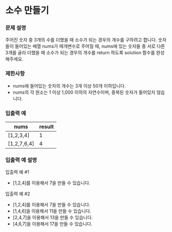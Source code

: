 소수 만들기
===

### 문제 설명
주어진 숫자 중 3개의 수를 더했을 때 소수가 되는 경우의 개수를 구하려고 합니다. 숫자들이 들어있는 배열 nums가 매개변수로 주어질 때, nums에 있는 숫자들 중 서로 다른 3개를 골라 더했을 때 소수가 되는 경우의 개수를 return 하도록 solution 함수를 완성해주세요.

### 제한사항
+ nums에 들어있는 숫자의 개수는 3개 이상 50개 이하입니다.
+ nums의 각 원소는 1 이상 1,000 이하의 자연수이며, 중복된 숫자가 들어있지 않습니다.

### 입출력 예
|nums|	result|
|---|---|
|[1,2,3,4]|	1|
|[1,2,7,6,4]	|4|

### 입출력 예 설명
입출력 예 #1  
+ [1,2,4]를 이용해서 7을 만들 수 있습니다.

입출력 예 #2  
+ [1,2,4]를 이용해서 7을 만들 수 있습니다.
+ [1,4,6]을 이용해서 11을 만들 수 있습니다.
+ [2,4,7]을 이용해서 13을 만들 수 있습니다.
+ [4,6,7]을 이용해서 17을 만들 수 있습니다.